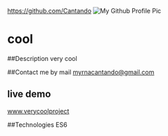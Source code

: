 
  https://github.com/Cantando
  ![My Github Profile Pic](https://avatars1.githubusercontent.com/u/65988365?v=4)
  # cool


  ##Description
  very cool

  ##Contact me
  by mail
  myrnacantando@gmail.com
  
  
  ## live demo
  www.verycoolproject

  ##Technologies
  ES6

